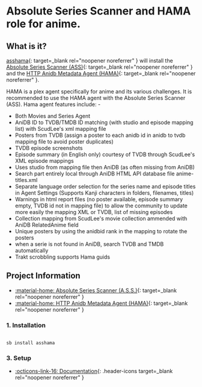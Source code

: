# Absolute Series Scanner and HAMA role for anime.

## What is it?

[asshama](https://github.com/ZeroQI/Absolute-Series-Scanner){: target=_blank rel="noopener noreferrer" } will install the [Absolute Series Scanner (ASS)](https://github.com/ZeroQI/Absolute-Series-Scanner){: target=_blank rel="noopener noreferrer" } and the [HTTP Anidb Metadata Agent (HAMA)](https://github.com/ZeroQI/Hama.bundle){: target=_blank rel="noopener noreferrer" }.

HAMA is a plex agent specifically for anime and its various challenges. It is recommended to use the HAMA agent with the Absolute Series Scanner (ASS). Hama agent features include: -

* Both Movies and Series Agent
* AniDB ID to TVDB/TMDB ID matching (with studio and episode mapping list) with ScudLee's xml mapping file
* Posters from TVDB (assign a poster to each anidb id in anidb to tvdb mapping file to avoid poster duplicates)
* TVDB episode screenshots
* Episode summary (in English only) courtesy of TVDB through ScudLee's XML episode mappings
* Uses studio from mapping file then AniDB (as often missing from AniDB)
* Search part entirely local through AniDB HTML API database file anime-titles.xml
* Separate language order selection for the series name and episode titles in Agent Settings (Supports Kanji characters in folders, filenames, titles)
* Warnings in html report files (no poster available, episode summary empty, TVDB id not in mapping file) to allow the community to update more easily the mapping XML or TVDB, list of missing episodes
* Collection mapping from ScudLee's movie collection ammended with AniDB RelatedAnime field
* Unique posters by using the anidbid rank in the mapping to rotate the posters
* when a serie is not found in AniDB, search TVDB and TMDB automatically
* Trakt scrobbling supports Hama guids


## Project Information

- [:material-home: Absolute Series Scanner (A.S.S.)](https://github.com/ZeroQI/Absolute-Series-Scanner){: target=_blank rel="noopener noreferrer" }
- [:material-home: HTTP Anidb Metadata Agent (HAMA)](https://github.com/ZeroQI/Hama.bundle){: target=_blank rel="noopener noreferrer" }

### 1. Installation

``` shell

sb install asshama

```

### 3. Setup

- [:octicons-link-16: Documentation](https://github.com/ZeroQI/Hama.bundle){: .header-icons target=_blank rel="noopener noreferrer" }
